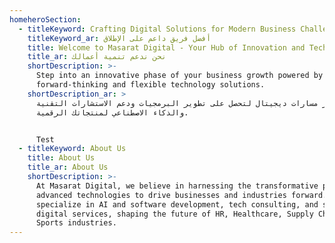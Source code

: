 ```yaml
---
homeheroSection:
  - titleKeyword: Crafting Digital Solutions for Modern Business Challenges
    titleKeyword_ar: أفضل فريق داعم على الإطلاق
    title: Welcome to Masarat Digital - Your Hub of Innovation and Technology
    title_ar: نحن ندعم تنمية أعمالك
    shortDescription: >-
      Step into an innovative phase of your business growth powered by our
      forward-thinking and flexible technology solutions.
    shortDescription_ar: >
      اختر مسارات ديجيتال لتحصل على تطوير البرمجيات ودعم الاستشارات التقنية
      والذكاء الاصطناعي لمنتجاتك الرقمية. 


      Test
  - titleKeyword: About Us
    title: About Us
    title_ar: About Us
    shortDescription: >-
      At Masarat Digital, we believe in harnessing the transformative power of
      advanced technologies to drive businesses and industries forward. We
      specialize in AI and software development, tech consulting, and strategic
      digital services, shaping the future of HR, Healthcare, Supply Chain, and
      Sports industries.
---
```






